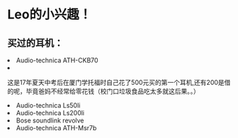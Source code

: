 <h1>Leo的小兴趣！</h1>

<div class="从还没拥有自己的手机之前我就耳机产生了浓厚的兴趣，有一次去日本旅游时看中了一款1200元的耳机，
便恳求爸妈买给我，连手机都没有的我自然是被拒绝了。但对耳机的迷恋依然不止的我于是便陆续有（浪费）了以下这些成就（钱）(￣▽￣)"">

<h2>买过的耳机：</h2>

<li>Audio-technica ATH-CKB70<li>

<p>这是17年夏天中考后在厦门学托福时自己花了500元买的第一个耳机,还有200是借的呢，毕竟爸妈不经常给零花钱（校门口垃圾食品吃太多就这后果。。）</p>

<li>Audio-technica Ls50li</li>

<li>Audio-technica Ls200li</li>

<li>Bose soundlink revolve</li>

<li>Audio-technica ATH-Msr7b</li>
